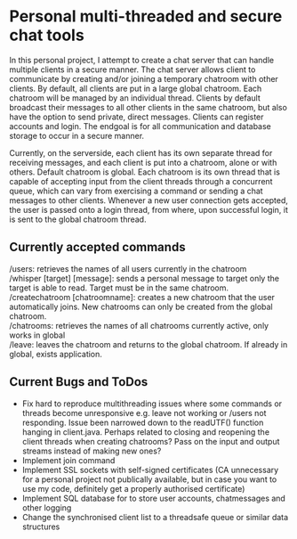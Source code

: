 # Personal multi-threaded and secure chat tools

In this personal project, I attempt to create a chat server that can handle multiple clients in a secure manner. The chat server allows client to communicate by creating and/or joining a temporary chatroom with other clients. By default, all clients are put in a large global chatroom. Each chatroom will be managed by an individual thread. Clients by default broadcast their messages to all other clients in the same chatroom, but also have the option to send private, direct messages. Clients can register accounts and login.  The endgoal is for all communication and database storage to occur in a secure manner.

Currently, on the serverside, each client has its own separate thread for receiving messages, and each client is put into a chatroom, alone or with others. Default chatroom is global. Each chatroom is its own thread that is capable of accepting input from the client threads through a concurrent queue, which can vary from exercising a command or sending a chat messages to other clients. Whenever a new user connection gets accepted, the user is passed onto a login thread, from where, upon successful login, it is sent to the global chatroom thread.

## Currently accepted commands
/users: retrieves the names of all users currently in the chatroom\
/whisper [target] [message]: sends a personal message to target only the target is able to read. Target must be in the same chatroom.\
/createchatroom [chatroomname]: creates a new chatroom that the user automatically joins. New chatrooms can only be created from the global chatroom.\
/chatrooms: retrieves the names of all chatrooms currently active, only works in global\
/leave: leaves the chatroom and returns to the global chatroom. If already in global, exists application.

## Current Bugs and ToDos
- Fix hard to reproduce multithreading issues where some commands or threads become unresponsive e.g. leave not working or /users not responding.
Issue been narrowed down to the readUTF() function hanging in client.java. Perhaps related to closing and reopening the client threads when creating chatrooms? Pass on the input and output streams instead of making new ones?
- Implement join command
- Implement SSL sockets with self-signed certificates (CA unnecessary for a personal project not publically available, but in case you want to use my code, definitely get a properly authorised certificate)
- Implement SQL database for to store user accounts, chatmessages and other logging
- Change the synchronised client list to a threadsafe queue or similar data structures